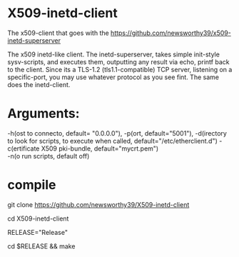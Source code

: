 # X509-inetd-client
The x509-client that goes with the https://github.com/newsworthy39/x509-inetd-superserver

The x509 inetd-like client. The inetd-superserver, takes simple init-style sysv-scripts, and executes them, outputting any result via echo, printf back to the client. Since its a TLS-1.2 (tls1.1-compatible) TCP server, listening on a specific-port, you may use whatever protocol as you see fint. The same does the inetd-client.

# Arguments:
 -h(ost to connecto, default= "0.0.0.0"),
 -p(ort, default="5001"),
 -d(irectory to look for scripts, to execute when called, default="/etc/etherclient.d")
 -c(ertificate X509 pki-bundle, default="mycrt.pem")  
 -n(o run scripts, default off)
 
 # compile
 git clone https://github.com/newsworthy39/X509-inetd-client
 
 cd X509-inetd-client
 
 RELEASE="Release"
 
 cd $RELEASE && make
